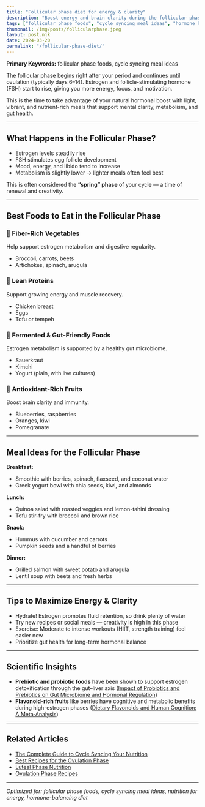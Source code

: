 ```yaml
---
title: "Follicular phase diet for energy & clarity"
description: "Boost energy and brain clarity during the follicular phase with these hormone-supportive foods and meal ideas. Learn what to eat during days 6–14 of your cycle"
tags: ["follicular phase foods", "cycle syncing meal ideas", "hormone health"]
thumbnail: /img/posts/follicularphase.jpeg
layout: post.njk
date: 2024-03-20
permalink: "/follicular-phase-diet/"
---
```


**Primary Keywords:** follicular phase foods, cycle syncing meal ideas

The follicular phase begins right after your period and continues until ovulation (typically days 6–14). Estrogen and follicle-stimulating hormone (FSH) start to rise, giving you more energy, focus, and motivation.

This is the time to take advantage of your natural hormonal boost with light, vibrant, and nutrient-rich meals that support mental clarity, metabolism, and gut health.

---

## What Happens in the Follicular Phase?

- Estrogen levels steadily rise  
- FSH stimulates egg follicle development  
- Mood, energy, and libido tend to increase  
- Metabolism is slightly lower → lighter meals often feel best

This is often considered the **“spring” phase** of your cycle — a time of renewal and creativity.

---

## Best Foods to Eat in the Follicular Phase

### 🥬 Fiber-Rich Vegetables  
Help support estrogen metabolism and digestive regularity.

- Broccoli, carrots, beets  
- Artichokes, spinach, arugula

### 🥚 Lean Proteins  
Support growing energy and muscle recovery.

- Chicken breast  
- Eggs  
- Tofu or tempeh

### 🥒 Fermented & Gut-Friendly Foods  
Estrogen metabolism is supported by a healthy gut microbiome.

- Sauerkraut  
- Kimchi  
- Yogurt (plain, with live cultures)

### 🍇 Antioxidant-Rich Fruits  
Boost brain clarity and immunity.

- Blueberries, raspberries  
- Oranges, kiwi  
- Pomegranate

---

## Meal Ideas for the Follicular Phase

**Breakfast:**  
- Smoothie with berries, spinach, flaxseed, and coconut water  
- Greek yogurt bowl with chia seeds, kiwi, and almonds

**Lunch:**  
- Quinoa salad with roasted veggies and lemon-tahini dressing  
- Tofu stir-fry with broccoli and brown rice

**Snack:**  
- Hummus with cucumber and carrots  
- Pumpkin seeds and a handful of berries

**Dinner:**  
- Grilled salmon with sweet potato and arugula  
- Lentil soup with beets and fresh herbs

---

## Tips to Maximize Energy & Clarity

- Hydrate! Estrogen promotes fluid retention, so drink plenty of water  
- Try new recipes or social meals — creativity is high in this phase  
- Exercise: Moderate to intense workouts (HIIT, strength training) feel easier now  
- Prioritize gut health for long-term hormonal balance

---

## Scientific Insights

- **Prebiotic and probiotic foods** have been shown to support estrogen detoxification through the gut–liver axis ([Impact of Probiotics and Prebiotics on Gut Microbiome and Hormonal Regulation](https://www.mdpi.com/2624-5647/6/4/56))  
- **Flavonoid-rich fruits** like berries have cognitive and metabolic benefits during high-estrogen phases ([Dietary Flavonoids and Human Cognition: A Meta‐Analysis](https://pmc.ncbi.nlm.nih.gov/articles/PMC9787524/))

---

## Related Articles

- [The Complete Guide to Cycle Syncing Your Nutrition](/cycle-syncing-diet-guide)  
- [Best Recipes for the Ovulation Phase](/ovulation-phase-recipes)  
- [Luteal Phase Nutrition](/luteal-phase-nutrition)
- [Ovulation Phase Recipes](/ovulation-phase-recipes)

---

*Optimized for: follicular phase foods, cycle syncing meal ideas, nutrition for energy, hormone-balancing diet*
